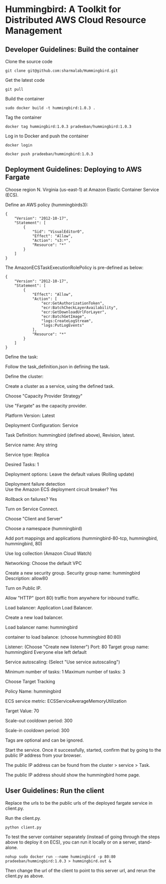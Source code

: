 # Hummingbird: A Toolkit for Distributed AWS Cloud Resource Management 

## Developer Guidelines: Build the container

Clone the source code
````
git clone git@github.com:sharmalab/Hummingbird.git
````

Get the latest code
````
git pull
````

Build the container
````
sudo docker build -t hummingbird:1.0.3 .
````
Tag the container
````
docker tag hummingbird:1.0.3 pradeeban/hummingbird:1.0.3
````

Log in to Docker and push the container
````
docker login

docker push pradeeban/hummingbird:1.0.3
````

## Deployment Guidelines: Deploying to AWS Fargate

Choose region N. Virginia (us-east-1) at Amazon Elastic Container Service (ECS).

Define an AWS policy (hummingbirds3):
````
{
    "Version": "2012-10-17",
    "Statement": [
        {
            "Sid": "VisualEditor0",
            "Effect": "Allow",
            "Action": "s3:*",
            "Resource": "*"
        }
    ]
}
````

The AmazonECSTaskExecutionRolePolicy is pre-defined as below:
````
{
    "Version": "2012-10-17",
    "Statement": [
        {
            "Effect": "Allow",
            "Action": [
                "ecr:GetAuthorizationToken",
                "ecr:BatchCheckLayerAvailability",
                "ecr:GetDownloadUrlForLayer",
                "ecr:BatchGetImage",
                "logs:CreateLogStream",
                "logs:PutLogEvents"
            ],
            "Resource": "*"
        }
    ]
}
````

Define the task:

Follow the task_definition.json in defining the task.


Define the cluster:

Create a cluster as a service, using the defined task.

Choose "Capacity Provider Strategy"

Use "Fargate" as the capacity provider.

Platform Version: Latest

Deployment Configuration: Service

Task Definition: hummingbird (defined above), Revision, latest.

Service name: Any string

Service type: Replica

Desired Tasks: 1

Deployment options: Leave the default values (Rolling update)

Deployment failure detection  
Use the Amazon ECS deployment circuit breaker? Yes

Rollback on failures? Yes

Turn on Service Connect.

Choose "Client and Server"

Choose a namespace (hummingbird)

Add port mappings and applications (hummingbird-80-tcp, hummingbird, hummingbird, 80)

Use log collection (Amazon Cloud Watch)

Networking: Choose the default VPC

Create a new security group.
Security group name: hummingbird
Description: allow80

Turn on Public IP.

Allow "HTTP" (port 80) traffic from anywhere for inbound traffic.

Load balancer: Application Load Balancer.

Create a new load balancer.

Load balancer name: hummingbird

container to load balance: (choose hummingbird 80:80)

Listener: (Choose "Create new listener")
Port: 80
Target group name: hummingbird
Everyone else left default

Service autoscaling: (Select "Use service autoscaling")

Minimum number of tasks: 1
Maximum number of tasks: 3

Choose Target Tracking

Policy Name: hummingbird

ECS service metric: ECSServiceAverageMemoryUtilization

Target Value: 70

Scale-out cooldown period: 300

Scale-in cooldown period: 300

Tags are optional and can be ignored.

Start the service. Once it successfully, started, confirm that by going to the public IP address from your browser.

The public IP address can be found from the cluster > service > Task.

The public IP address should show the hummingbird home page.

## User Guidelines: Run the client

Replace the urls to be the public urls of the deployed fargate service in client.py.

Run the client.py.

````
python client.py
````

To test the server container separately (instead of going through the steps above to deploy it on ECS), you can run it locally or on a server, stand-alone. 

````
nohup sudo docker run --name hummingbird -p 80:80 pradeeban/hummingbird:1.0.3 > hummingbird.out &
````
Then change the url of the client to point to this server url, and rerun the client.py as above.
